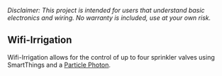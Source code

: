 *Disclaimer: This project is intended for users that understand basic electronics and wiring. No warranty is included, use at your own risk.*

## Wifi-Irrigation

Wifi-Irrigation allows for the control of up to four sprinkler valves using SmartThings and a [Particle Photon](https://www.particle.io/).